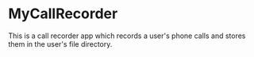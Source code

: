 # MyCallRecorder
This is a call recorder app which records a user's phone calls and stores them in the user's file directory.
